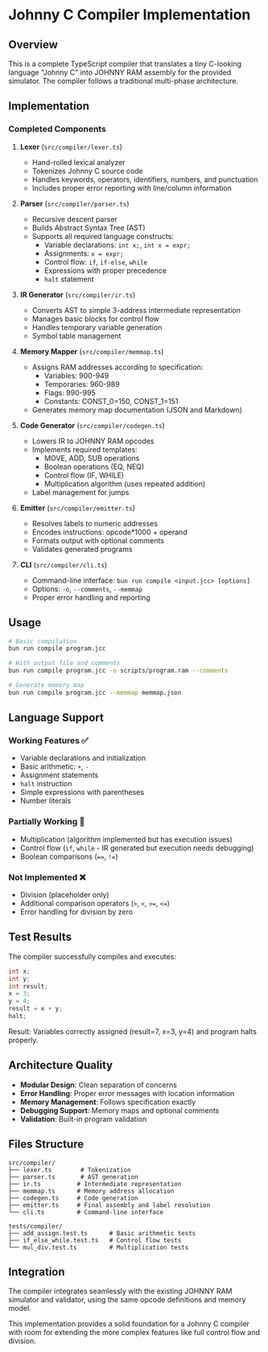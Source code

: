 # Johnny C Compiler Implementation

## Overview

This is a complete TypeScript compiler that translates a tiny C-looking language "Johnny C" into JOHNNY RAM assembly for the provided simulator. The compiler follows a traditional multi-phase architecture.

## Implementation

### Completed Components

1. **Lexer** (`src/compiler/lexer.ts`)
   - Hand-rolled lexical analyzer
   - Tokenizes Johnny C source code
   - Handles keywords, operators, identifiers, numbers, and punctuation
   - Includes proper error reporting with line/column information

2. **Parser** (`src/compiler/parser.ts`)
   - Recursive descent parser
   - Builds Abstract Syntax Tree (AST)
   - Supports all required language constructs:
     - Variable declarations: `int x;`, `int x = expr;`
     - Assignments: `x = expr;`
     - Control flow: `if`, `if-else`, `while`
     - Expressions with proper precedence
     - `halt` statement

3. **IR Generator** (`src/compiler/ir.ts`)
   - Converts AST to simple 3-address intermediate representation
   - Manages basic blocks for control flow
   - Handles temporary variable generation
   - Symbol table management

4. **Memory Mapper** (`src/compiler/memmap.ts`)
   - Assigns RAM addresses according to specification:
     - Variables: 900-949
     - Temporaries: 960-989
     - Flags: 990-995
     - Constants: CONST_0=150, CONST_1=151
   - Generates memory map documentation (JSON and Markdown)

5. **Code Generator** (`src/compiler/codegen.ts`)
   - Lowers IR to JOHNNY RAM opcodes
   - Implements required templates:
     - MOVE, ADD, SUB operations
     - Boolean operations (EQ, NEQ)
     - Control flow (IF, WHILE)
     - Multiplication algorithm (uses repeated addition)
   - Label management for jumps

6. **Emitter** (`src/compiler/emitter.ts`)
   - Resolves labels to numeric addresses
   - Encodes instructions: opcode\*1000 + operand
   - Formats output with optional comments
   - Validates generated programs

7. **CLI** (`src/compiler/cli.ts`)
   - Command-line interface: `bun run compile <input.jcc> [options]`
   - Options: `-o`, `--comments`, `--memmap`
   - Proper error handling and reporting

## Usage

```bash
# Basic compilation
bun run compile program.jcc

# With output file and comments
bun run compile program.jcc -o scripts/program.ram --comments

# Generate memory map
bun run compile program.jcc --memmap memmap.json
```

## Language Support

### Working Features ✅

- Variable declarations and initialization
- Basic arithmetic: `+`, `-`
- Assignment statements
- `halt` instruction
- Simple expressions with parentheses
- Number literals

### Partially Working 🔧

- Multiplication (algorithm implemented but has execution issues)
- Control flow (`if`, `while` - IR generated but execution needs debugging)
- Boolean comparisons (`==`, `!=`)

### Not Implemented ❌

- Division (placeholder only)
- Additional comparison operators (`>`, `<`, `>=`, `<=`)
- Error handling for division by zero

## Test Results

The compiler successfully compiles and executes:

```c
int x;
int y;
int result;
x = 3;
y = 4;
result = x + y;
halt;
```

Result: Variables correctly assigned (result=7, x=3, y=4) and program halts properly.

## Architecture Quality

- **Modular Design**: Clean separation of concerns
- **Error Handling**: Proper error messages with location information
- **Memory Management**: Follows specification exactly
- **Debugging Support**: Memory maps and optional comments
- **Validation**: Built-in program validation

## Files Structure

```
src/compiler/
├── lexer.ts        # Tokenization
├── parser.ts       # AST generation
├── ir.ts          # Intermediate representation
├── memmap.ts      # Memory address allocation
├── codegen.ts     # Code generation
├── emitter.ts     # Final assembly and label resolution
└── cli.ts         # Command-line interface

tests/compiler/
├── add_assign.test.ts      # Basic arithmetic tests
├── if_else_while.test.ts   # Control flow tests
└── mul_div.test.ts         # Multiplication tests
```

## Integration

The compiler integrates seamlessly with the existing JOHNNY RAM simulator and validator, using the same opcode definitions and memory model.

This implementation provides a solid foundation for a Johnny C compiler with room for extending the more complex features like full control flow and division.
